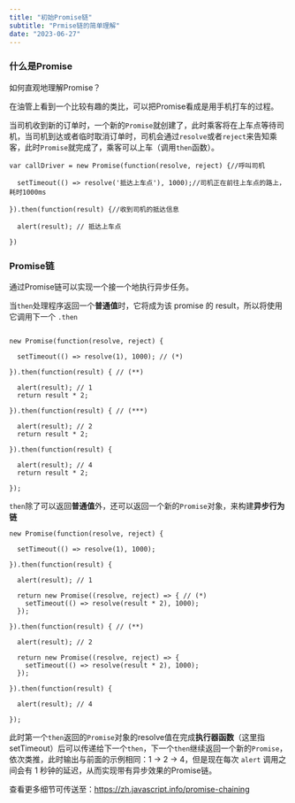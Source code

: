 ```yaml
---
title: "初始Promise链"
subtitle: "Prmise链的简单理解"
date: "2023-06-27"
---
```



### 什么是Promise

如何直观地理解Promise？

在油管上看到一个比较有趣的类比，可以把Promise看成是用手机打车的过程。

当司机收到新的订单时，一个新的`Promise`就创建了，此时乘客将在上车点等待司机，当司机到达或者临时取消订单时，司机会通过`resolve`或者`reject`来告知乘客，此时`Promise`就完成了，乘客可以上车（调用`then`函数）。

```
var callDriver = new Promise(function(resolve, reject) {//呼叫司机

  setTimeout(() => resolve('抵达上车点'), 1000);//司机正在前往上车点的路上，耗时1000ms

}).then(function(result) {//收到司机的抵达信息

  alert(result); // 抵达上车点

})
```

### Promise链

通过Promise链可以实现一个接一个地执行异步任务。

当`then`处理程序返回一个**普通值**时，它将成为该 promise 的 result，所以将使用它调用下一个 `.then`

```

new Promise(function(resolve, reject) {

  setTimeout(() => resolve(1), 1000); // (*)

}).then(function(result) { // (**)

  alert(result); // 1
  return result * 2;

}).then(function(result) { // (***)

  alert(result); // 2
  return result * 2;

}).then(function(result) {

  alert(result); // 4
  return result * 2;

});
```

`then`除了可以返回**普通值**外，还可以返回一个新的`Promise`对象，来构建**异步行为链**

```
new Promise(function(resolve, reject) {

  setTimeout(() => resolve(1), 1000);

}).then(function(result) {

  alert(result); // 1

  return new Promise((resolve, reject) => { // (*)
    setTimeout(() => resolve(result * 2), 1000);
  });

}).then(function(result) { // (**)

  alert(result); // 2

  return new Promise((resolve, reject) => {
    setTimeout(() => resolve(result * 2), 1000);
  });

}).then(function(result) {

  alert(result); // 4

});

```

此时第一个`then`返回的`Promise`对象的resolve值在完成**执行器函数**（这里指setTimeout）后可以传递给下一个`then`，下一个`then`继续返回一个新的`Promise`，依次类推，此时输出与前面的示例相同：1 → 2 → 4，但是现在每次 `alert` 调用之间会有 1 秒钟的延迟，从而实现带有异步效果的Promise链。

查看更多细节可传送至：https://zh.javascript.info/promise-chaining